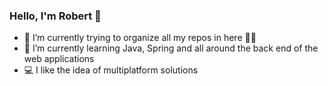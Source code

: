 ### Hello, I'm Robert 👋



- 🔭 I’m currently trying to organize all my repos in here 🤷‍♂️
- 🌱 I’m currently learning Java, Spring and all around the back end of the web applications
- 💻 I like the idea of multiplatform solutions 


